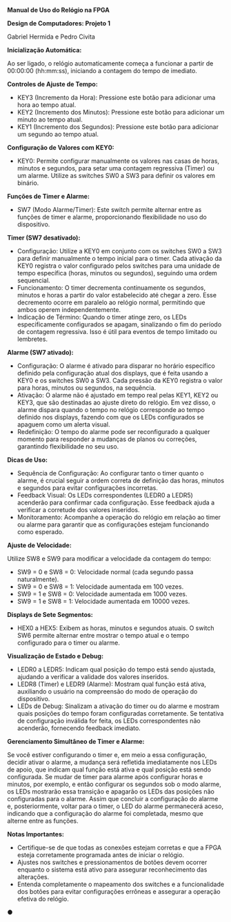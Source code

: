 ﻿**Manual de Uso do Relógio na FPGA**

**Design de Computadores: Projeto 1**

Gabriel Hermida e Pedro Civita

**Inicialização Automática:**

Ao ser ligado, o relógio automaticamente começa a funcionar a partir de 00:00:00 (hh:mm:ss), iniciando a contagem do tempo de imediato.

**Controles de Ajuste de Tempo:**

- KEY3 (Incremento da Hora): Pressione este botão para adicionar uma hora ao tempo atual.
- KEY2 (Incremento dos Minutos): Pressione este botão para adicionar um minuto ao tempo atual.
- KEY1 (Incremento dos Segundos): Pressione este botão para adicionar um segundo ao tempo atual.

**Configuração de Valores com KEY0:**

- KEY0: Permite configurar manualmente os valores nas casas de horas, minutos e segundos, para setar uma contagem regressiva (Timer) ou um alarme. Utilize as switches SW0 a SW3 para definir os valores em binário.

**Funções de Timer e Alarme:**

- SW7 (Modo Alarme/Timer): Este switch permite alternar entre as funções de timer e alarme, proporcionando flexibilidade no uso do dispositivo.

**Timer (SW7 desativado):**

- Configuração: Utilize a KEY0 em conjunto com os switches SW0 a SW3 para definir manualmente o tempo inicial para o timer. Cada ativação da KEY0 registra o valor configurado pelos switches para uma unidade de tempo específica (horas, minutos ou segundos), seguindo uma ordem sequencial.
- Funcionamento: O timer decrementa continuamente os segundos, minutos e horas a partir do valor estabelecido até chegar a zero. Esse decremento ocorre em paralelo ao relógio normal, permitindo que ambos operem independentemente.
- Indicação de Término: Quando o timer atinge zero, os LEDs especificamente configurados se apagam, sinalizando o fim do período de contagem regressiva. Isso é útil para eventos de tempo limitado ou lembretes.

**Alarme (SW7 ativado):**

- Configuração: O alarme é ativado para disparar no horário específico definido pela configuração atual dos displays, que é feita usando a KEY0 e os switches SW0 a SW3. Cada pressão da KEY0 registra o valor para horas, minutos ou segundos, na sequência.
- Ativação: O alarme não é ajustado em tempo real pelas KEY1, KEY2 ou KEY3, que são destinadas ao ajuste direto do relógio. Em vez disso, o alarme dispara quando o tempo no relógio corresponde ao tempo definido nos displays, fazendo com que os LEDs configurados se apaguem como um alerta visual.
- Redefinição: O tempo do alarme pode ser reconfigurado a qualquer momento para responder a mudanças de planos ou correções, garantindo flexibilidade no seu uso.

**Dicas de Uso:**

- Sequência de Configuração: Ao configurar tanto o timer quanto o alarme, é crucial seguir a ordem correta de definição das horas, minutos e segundos para evitar configurações incorretas.
- Feedback Visual: Os LEDs correspondentes (LEDR0 a LEDR5) acenderão para confirmar cada configuração. Esse feedback ajuda a verificar a corretude dos valores inseridos.
- Monitoramento: Acompanhe a operação do relógio em relação ao timer ou alarme para garantir que as configurações estejam funcionando como esperado.

**Ajuste de Velocidade:**

Utilize SW8 e SW9 para modificar a velocidade da contagem do tempo:

- SW9 = 0 e SW8 = 0: Velocidade normal (cada segundo passa naturalmente).
- SW9 = 0 e SW8 = 1: Velocidade aumentada em 100 vezes.
- SW9 = 1 e SW8 = 0: Velocidade aumentada em 1000 vezes.
- SW9 = 1 e SW8 = 1: Velocidade aumentada em 10000 vezes.

**Displays de Sete Segmentos:**

- HEX0 a HEX5: Exibem as horas, minutos e segundos atuais. O switch SW6 permite alternar entre mostrar o tempo atual e o tempo configurado para o timer ou alarme.

**Visualização de Estado e Debug:**

- LEDR0 a LEDR5: Indicam qual posição do tempo está sendo ajustada, ajudando a verificar a validade dos valores inseridos.
- LEDR8 (Timer) e LEDR9 (Alarme): Mostram qual função está ativa, auxiliando o usuário na compreensão do modo de operação do dispositivo.
- LEDs de Debug: Sinalizam a ativação do timer ou do alarme e mostram quais posições do tempo foram configuradas corretamente. Se tentativa de configuração inválida for feita, os LEDs correspondentes não acenderão, fornecendo feedback imediato.

**Gerenciamento Simultâneo de Timer e Alarme:**

Se você estiver configurando o timer e, em meio a essa configuração, decidir ativar o alarme, a mudança será refletida imediatamente nos LEDs de apoio, que indicam qual função está ativa e qual posição está sendo configurada. Se mudar de timer para alarme após configurar horas e minutos, por exemplo, e então configurar os segundos sob o modo alarme, os LEDs mostrarão essa transição e apagarão os LEDs das posições não configuradas para o alarme. Assim que concluir a configuração do alarme e, posteriormente, voltar para o timer, o LED do alarme permanecerá aceso, indicando que a configuração do alarme foi completada, mesmo que alterne entre as funções.

**Notas Importantes:**

- Certifique-se de que todas as conexões estejam corretas e que a FPGA esteja corretamente programada antes de iniciar o relógio.
- Ajustes nos switches e pressionamentos de botões devem ocorrer enquanto o sistema está ativo para assegurar reconhecimento das alterações.
- Entenda completamente o mapeamento dos switches e a funcionalidade dos botões para evitar configurações errôneas e assegurar a operação efetiva do relógio.

●
